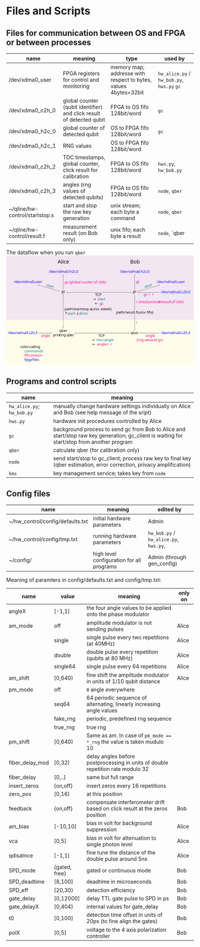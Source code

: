 # Files and Scripts


## Files for communication between OS and FPGA or between processes


| name                            | meaning                                                               | type                                                             | used by                                     |
| ----                            | ----                                                                  | ----                                                             | ----                                        |
| /dev/xdma0_user                 | FPGA registers for control and monitoring                             | memory map; addresse with respect to bytes, values 4bytes=32bit  | `hw_alice.py` / `hw_bob.py`, `hws.py` `gc`  |
| /dev/xdma0_c2h_0                | global counter (qubit identifier) and click result of detected qubit  | FPGA to OS fifo 128bit/word                                      | `gc`                                        |
| /dev/xdma0_h2c_0                | global counter of detected qubit                                      | OS to FPGA fifo 128bit/word                                      | `gc`                                        |
| /dev/xdma0_h2c_1                | RNG values                                                            | OS to FPGA fifo 128bit/word                                      |                                             |
| /dev/xdma0_c2h_2                | TDC timestamps, global counter, click result for calibration          | FPGA to OS fifo 128bit/word                                      | `hws.py`,  `hw_bob.py`                      |
| /dev/xdma0_c2h_3                | angles (rng values of detected qubits)                                | FPGA to OS fifo 128bit/word                                      | `node`, `qber`                              |
| ~/qline/hw-control/startstop.s  | start and stop the raw key generation                                 | unix stream; each byte a command                                 | `node`, `qber`                              |
| ~/qline/hw-control/result.f     | measurement result (on Bob only)                                      | unix fifo; each byte a result                                    | `node`, `qber                               |

The dataflow when you run `qber`
![](pics/rust_qber_scheme.svg)

## Programs and control scripts

| name                        | meaning                                                                                                                                      |
| ----                        | ----                                                                                                                                         |
| `hw_alice.py`; `hw_bob.py`  | manually change hardware settings individually on Alice and Bob (see help message of the sript)                                              |
| `hws.py`                    | hardware init procedures controlled by Alice                                                                                                 |
| `gc`                        | background process to send gc from Bob to Alice and start/stop raw key generation; gc_client is waiting for start/stop from another program  |
| `qber`                      | calculate qber (for calibration only)                                                                                                        |
| `node`                      | send start/stop to gc_client; process raw key to final key (qber estimation, error correction, privacy amplification)                        |
| `kms`                       | key management service; takes key from `node`                                                                                                |

## Config files

| name                 | meaning                     |  edited by        |
| ----                 | ----                        | ----            |
| ~/hw_control/config/defaults.txt  | initial hardware parameters  | Admin   |
| ~/hw_control/config/tmp.txt  | running hardware parameters  | `hw_bob.py` / `hw_alice.py`, `hws.py`,   |
| ~/config/  | high level configuration for all programs  | Admin (through gen_config)  |


Meaning of paramters in config/defaults.txt and config/tmp.txt:

| name             | value          | meaning                                                                          | only on  |
| ---------        | ------         | -----------                                                                      | ------   |
| angleX           | [-1,1]         | the four angle values to be applied onto the phase modulator                     |          |
| am_mode          | off            | amplitude modulator is not sending pulses                                        | Alice    |
|                  | single         | single pulse every two repetitions (at 40MHz)                                    | Alice    |
|                  | double         | double pulse every repetition (qubits at 80 MHz)                                 | Alice    |
|                  | single64       | single pulse every 64 repetitions                                                | Alice    |
| am_shift         | [0,640)        | fine shift the amplitude modulator in units of 1/10 qubit distance               | Alice    |
| pm_mode          | off            | `0` angle everywhere                                                             |          |
|                  | seq64          | 64 periodic sequence of alternating, linearly increasing angle values            |          |
|                  | fake_rng       | periodic, predefined rng sequence                                                |          |
|                  | true_rng       | true rng                                                                         |          |
| pm_shift         | [0,640)        | Same as am. In case of `pm_mode == *_rng` the value is taken mudulo 10           |          |
| fiber_delay_mod  | [0,32)         | delay angles before postprocessing in units of double repetition rate modulo 32  |          |
| fiber_delay      | [0,..]         | same but full range                                                              |          |
| insert_zeros     | {on,off}       | insert zeros every 16 repetitions                                                |          |
| zero_pos         | [0,16)         | at this position                                                                 |          |
| feedback         | {on,off}       | compensate interferometer drift based on click result at the zeros position      | Bob      |
| am_bias          | [-10,10]       | bias in volt for background suppression                                          | Alice    |
| vca              | [0,5]          | bias in volt for attenuation to single photon level                              | Alice    |
| qdisatnce        | [-1,1]         | fine tune the distance of the double pulse around 5ns                            | Alice    |
| SPD_mode         | {gated, free}  | gated or continuous mode                                                         | Bob      |
| SPD_deadtime     | [8,100]        | deadtime in microseconds                                                         | Bob      |
| SPD_eff          | {20,30}        | detection efficiency                                                             | Bob      |
| gate_delay       | [0,12000]      | delay TTL gate pulse to SPD in ps                                                | Bob      |
| gate_delayX      | [0,404)        | internal values for gate_delay                                                   | Bob      |
| t0               | [0,100]        | detection time offset in units of 20ps (to fine align the gates)                 | Bob      |
| polX             | [0,5]          | voltage to the 4 axis polarization controller                                    | Bob      |






